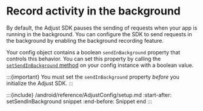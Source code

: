 # Record activity in the background

By default, the Adjust SDK pauses the sending of requests when your app is running in the background. You can configure the SDK to send requests in the background by enabling the background recording feature.

Your config object contains a boolean `sendInBackground` property that controls this behavior. You can set this property by calling the [`setSendInBackground` method](#android-setsendinbackground-invocation) on your config instance with a boolean value.

:::{important}
You must set the `sendInBackground` property *before* you initialize the Adjust SDK.
:::

:::{include} /android/reference/AdjustConfig/setup.md
:start-after: setSendInBackground snippet
:end-before: Snippet end
:::
